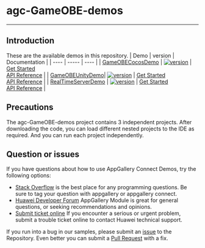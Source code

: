 # agc-GameOBE-demos
***
## Introduction
These are the available demos in this repository.
| Demo | version | Documentation |
| ---- | ----- | ---- |
| [GameOBECocosDemo](./cocos) | [![version](https://img.shields.io/badge/Release-14.3.1.300-yellow)](./cocos) | [Get Started](https://github.com/AppGalleryConnect/agc-GameOBE-demos/wiki/%E5%8D%8E%E4%B8%BA%E8%81%94%E6%9C%BA%E5%AF%B9%E6%88%98%E5%BC%95%E6%93%8EJS-SDK-demo%E4%BD%BF%E7%94%A8%E6%8C%87%E5%8D%97) <br/> [API Reference](https://developer.huawei.com/consumer/cn/doc/development/AppGallery-connect-References/gameobe-overview-js-0000001237750607) |
| [GameOBEUnityDemo](./unity)| [![version](https://img.shields.io/badge/Release-14.3.1.300-yellow)](./unity) | [Get Started](https://github.com/AppGalleryConnect/agc-GameOBE-demos/wiki/%E5%8D%8E%E4%B8%BA%E8%81%94%E6%9C%BA%E5%AF%B9%E6%88%98%E5%BC%95%E6%93%8EC%23-SDK-demo%E4%BD%BF%E7%94%A8%E6%8C%87%E5%8D%97) <br/> [API Reference](https://developer.huawei.com/consumer/cn/doc/development/AppGallery-connect-References/gameobe-overview-csharp-0000001229744748) |
| [RealTimeServerDemo](./realtimeserver) | [![version](https://img.shields.io/badge/Release-14.3.1.300-yellow)](./realtimeserver) | [Get Started](https://developer.huawei.com/consumer/cn/doc/development/AppGallery-connect-Guides/gameobe-realtime-server-0000001289210804) <br/> [API Reference](https://developer.huawei.com/consumer/cn/doc/development/AppGallery-connect-References/gameobe-overview-server-ts-0000001434539701) |
## Precautions
The agc-GameOBE-demos project contains 3 independent projects. After downloading the code, you can load different nested projects to the IDE as required. And you can run each project independently.

## Question or issues
If you have questions about how to use AppGallery Connect Demos, try the following options:  
* [Stack Overflow](https://stackoverflow.com/questions/tagged/appgallery) is the best place for any programming questions. Be sure to tag your question with appgallery or appgallery connect.  
* [Huawei Developer Forum](https://forums.developer.huawei.com/forumPortal/en/home?fid=0101188387844930001) AppGallery Module is great for general questions, or seeking recommendations and opinions.
* [Submit ticket online](https://developer.huawei.com/consumer/en/support/feedback/#/) If you encounter a serious or urgent problem, submit a trouble ticket online to contact Huawei technical support.

If you run into a bug in our samples, please submit an [issue](https://github.com/AppGalleryConnect/agc-GameOBE-demos/issues) to the Repository. Even better you can submit a [Pull Request](https://github.com/AppGalleryConnect/agc-GameOBE-demos/pulls) with a fix.
